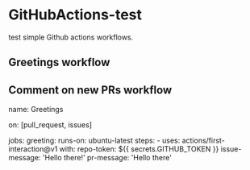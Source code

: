 # GitHubActions-test

test simple Github actions workflows.
## Greetings workflow

## Comment on new PRs workflow
name: Greetings

on: [pull_request, issues]

jobs:
  greeting:
    runs-on: ubuntu-latest
    steps:
    - uses: actions/first-interaction@v1
      with:
        repo-token: ${{ secrets.GITHUB_TOKEN }}
        issue-message: 'Hello there!'
        pr-message: 'Hello there'
